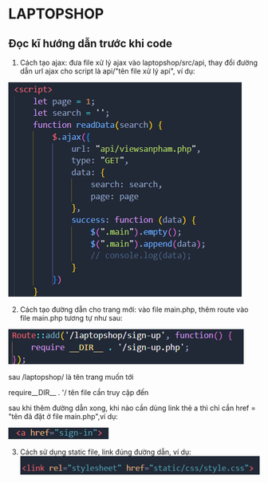 # LAPTOPSHOP
## Đọc kĩ hướng dẫn trước khi code
1) Cách tạo ajax: đưa file xử lý ajax vào laptopshop/src/api, thay đổi đường dẫn url ajax cho script là api/"tên file xử lý api", ví dụ:

![alt text](image.png)


2) Cách tạo đường dẫn cho trang mới: vào file main.php, thêm route vào file main.php tương tự như sau:

![alt text](image-1.png)

sau /laptopshop/ là tên trang muốn tới

require__DIR__ . '/ tên file cần truy cập đến

sau khi thêm đường dẫn xong, khi nào cần dùng link thẻ a thì chỉ cần href = "tên đã đặt ở file main.php",ví dụ:

![alt text](image-2.png)

3) Cách sử dụng static file, link đúng đường dẫn, ví dụ:
![alt text](image-3.png)
